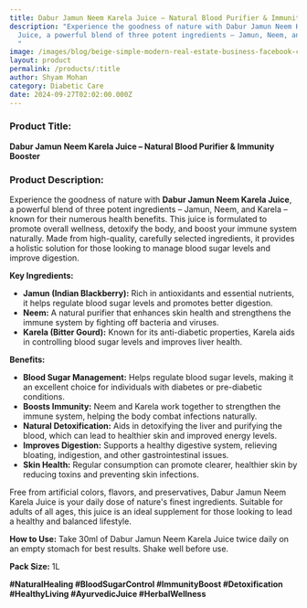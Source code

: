 ```yaml
---
title: Dabur Jamun Neem Karela Juice – Natural Blood Purifier & Immunity Booster
description: "Experience the goodness of nature with Dabur Jamun Neem Karela
  Juice, a powerful blend of three potent ingredients – Jamun, Neem, and Karela
  "
image: /images/blog/beige-simple-modern-real-estate-business-facebook-cover-.png
layout: product
permalink: /products/:title
author: Shyam Mohan
category: Diabetic Care
date: 2024-09-27T02:02:00.000Z
---
```

### Product Title:
**Dabur Jamun Neem Karela Juice – Natural Blood Purifier & Immunity Booster**

### Product Description:
Experience the goodness of nature with **Dabur Jamun Neem Karela Juice**, a powerful blend of three potent ingredients – Jamun, Neem, and Karela – known for their numerous health benefits. This juice is formulated to promote overall wellness, detoxify the body, and boost your immune system naturally. Made from high-quality, carefully selected ingredients, it provides a holistic solution for those looking to manage blood sugar levels and improve digestion. 

**Key Ingredients:**
- **Jamun (Indian Blackberry):** Rich in antioxidants and essential nutrients, it helps regulate blood sugar levels and promotes better digestion.
- **Neem:** A natural purifier that enhances skin health and strengthens the immune system by fighting off bacteria and viruses.
- **Karela (Bitter Gourd):** Known for its anti-diabetic properties, Karela aids in controlling blood sugar levels and improves liver health.

**Benefits:**
- **Blood Sugar Management:** Helps regulate blood sugar levels, making it an excellent choice for individuals with diabetes or pre-diabetic conditions.
- **Boosts Immunity:** Neem and Karela work together to strengthen the immune system, helping the body combat infections naturally.
- **Natural Detoxification:** Aids in detoxifying the liver and purifying the blood, which can lead to healthier skin and improved energy levels.
- **Improves Digestion:** Supports a healthy digestive system, relieving bloating, indigestion, and other gastrointestinal issues.
- **Skin Health:** Regular consumption can promote clearer, healthier skin by reducing toxins and preventing skin infections.

Free from artificial colors, flavors, and preservatives, Dabur Jamun Neem Karela Juice is your daily dose of nature's finest ingredients. Suitable for adults of all ages, this juice is an ideal supplement for those looking to lead a healthy and balanced lifestyle.

**How to Use:**
Take 30ml of Dabur Jamun Neem Karela Juice twice daily on an empty stomach for best results. Shake well before use.

**Pack Size:** 1L

**#NaturalHealing #BloodSugarControl #ImmunityBoost #Detoxification #HealthyLiving #AyurvedicJuice #HerbalWellness**
